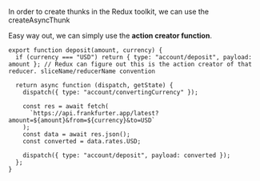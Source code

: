 
In order to create thunks in the Redux toolkit, we can use the createAsyncThunk

Easy way out, we can simply use the **action creator function**.

```
export function deposit(amount, currency) {
  if (currency === "USD") return { type: "account/deposit", payload: amount }; // Redux can figure out this is the action creator of that reducer. sliceName/reducerName convention

  return async function (dispatch, getState) {
    dispatch({ type: "account/convertingCurrency" });

    const res = await fetch(
      `https://api.frankfurter.app/latest?amount=${amount}&from=${currency}&to=USD`
    );
    const data = await res.json();
    const converted = data.rates.USD;

    dispatch({ type: "account/deposit", payload: converted });
  };
}

```
